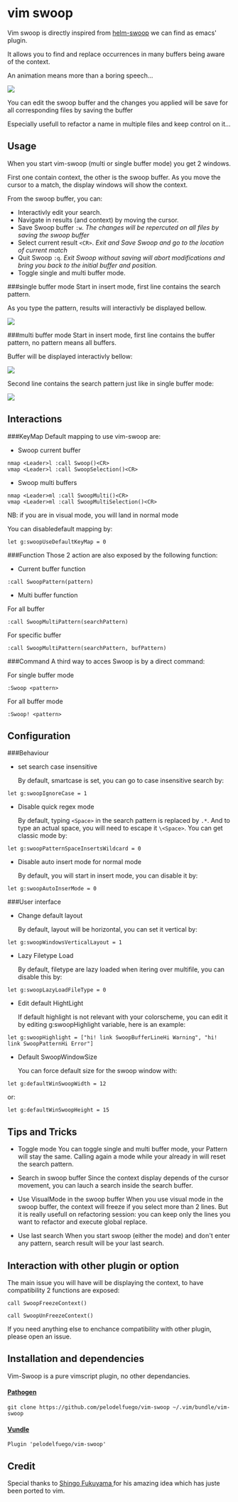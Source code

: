 vim swoop
=========

Vim swoop is directly inspired from [helm-swoop](https://github.com/ShingoFukuyama/helm-swoop) we can find as emacs' plugin.

It allows you to find and replace occurrences in many buffers being aware of the context.

An animation means more than a boring speech...

![](https://github.com/pelodelfuego/vim-swoop/blob/master/doc/images/moveSwoop.gif)

You can edit the swoop buffer and the changes you applied will be save for all corresponding files by saving the buffer

Especially usefull to refactor a name in multiple files and keep control on it...


Usage
-----

When you start vim-swoop (multi or single buffer mode) you get 2 windows.

First one contain context, the other is the swoop buffer. As you move the cursor to a match, the display windows will show the context.

From the swoop buffer, you can:

* Interactivly edit your search.
* Navigate in results (and context) by moving the cursor.
* Save Swoop buffer ```:w```.
*The changes will be repercuted on all files by saving the swoop buffer*
* Select current result ```<CR>```.
*Exit and Save Swoop and go to the location of current match*
* Quit Swoop ```:q```.
*Exit Swoop without saving will abort modifications and bring you back to the initial buffer and position.*
* Toggle single and multi buffer mode.

###single buffer mode
Start in insert mode, first line contains the search pattern.

As you type the pattern, results will interactivly be displayed bellow.

![](https://raw.githubusercontent.com/pelodelfuego/vim-swoop/dev/doc/images/singleModeScreenshot.png)


###multi buffer mode
Start in insert mode, first line contains the buffer pattern, no pattern means all buffers.

Buffer will be displayed interactivly bellow:

![](https://raw.githubusercontent.com/pelodelfuego/vim-swoop/dev/doc/images/multiModeBufferPatternScreenshot.png)

Second line contains the search pattern just like in single buffer mode:

![](https://raw.githubusercontent.com/pelodelfuego/vim-swoop/dev/doc/images/multiModeSwoopPatternScreenshot.png)


Interactions
--------

###KeyMap
Default mapping to use vim-swoop are:

* Swoop current buffer
```
nmap <Leader>l :call Swoop()<CR>
vmap <Leader>l :call SwoopSelection()<CR>
```

* Swoop multi buffers
```
nmap <Leader>ml :call SwoopMulti()<CR>
vmap <Leader>ml :call SwoopMultiSelection()<CR>
```
NB: if you are in visual mode, you will land in normal mode

You can disabledefault mapping by:
```
let g:swoopUseDefaultKeyMap = 0
```

###Function
Those 2 action are also exposed by the following function:

* Current buffer function
```
:call SwoopPattern(pattern)
```

* Multi buffer function

For all buffer
```
:call SwoopMultiPattern(searchPattern)
```

For specific buffer
```
:call SwoopMultiPattern(searchPattern, bufPattern)
```

###Command
A third way to acces Swoop is by a direct command:

For single buffer mode
```
:Swoop <pattern>
```

For all buffer mode
```
:Swoop! <pattern>
```


Configuration
-------------

###Behaviour
* set search case insensitive

    By default, smartcase is set, you can go to case insensitive search by:
```
let g:swoopIgnoreCase = 1
```

* Disable quick regex mode

    By default, typing ```<Space>``` in the search pattern is replaced by ```.*```. And to type an actual space, you will need to escape it  ```\<Space>```.
    You can get classic mode by:
```
let g:swoopPatternSpaceInsertsWildcard = 0
```

* Disable auto insert mode for normal mode

    By default, you will start in insert mode, you can disable it by:
```
let g:swoopAutoInserMode = 0
```

###User interface
* Change default layout

    By default, layout will be horizontal, you can set it vertical by:
```
let g:swoopWindowsVerticalLayout = 1
```

* Lazy Filetype Load

    By default, filetype are lazy loaded when itering over multifile, you can disable this by:
```
let g:swoopLazyLoadFileType = 0
```

* Edit default HightLight

    If default highlight is not relevant with your colorscheme, you can edit it by editing g:swoopHighlight variable, here is an example:
```
let g:swoopHighlight = ["hi! link SwoopBufferLineHi Warning", "hi! link SwoopPatternHi Error"]
```

* Default SwoopWindowSize

    You can force default size for the swoop window with:
```
let g:defaultWinSwoopWidth = 12
```
or:
```
let g:defaultWinSwoopHeight = 15
```


Tips and Tricks
---------------

* Toggle mode
    You can toggle single and multi buffer mode, your Pattern will stay the same.
    Calling again a mode while your already in will reset the search pattern.

* Search in swoop buffer
    Since the context display depends of the cursor movement, you can lauch a search inside the search buffer.

* Use VisualMode in the swoop buffer
    When you use visual mode in the swoop buffer, the context will freeze if you select more than 2 lines.
    But it is really usefull on refactoring session: you can keep only the lines you want to refactor and execute global replace.


* Use last search
    When you start swoop (either the mode) and don't enter any pattern, search result will be your last search.


Interaction with other plugin or option
---------------------------------------

The main issue you will have will be displaying the context, to have compatibility 2 functions are exposed:
```
call SwoopFreezeContext()
```

```
call SwoopUnFreezeContext()
```
If you need anything else to enchance compatibility with other plugin, please open an issue.


Installation and dependencies
-----------------------------

Vim-Swoop is a pure vimscript plugin, no other dependancies.


#### [Pathogen](https://github.com/tpope/vim-pathogen)
```
git clone https://github.com/pelodelfuego/vim-swoop ~/.vim/bundle/vim-swoop
```

#### [Vundle](https://github.com/VundleVim/Vundle.vim)
```
Plugin 'pelodelfuego/vim-swoop'
```


Credit
------

Special thanks to [ Shingo Fukuyama ]( https://github.com/ShingoFukuyama ) for his amazing idea which has juste been ported to vim.

